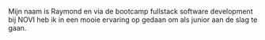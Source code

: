 Mijn naam is Raymond en via de bootcamp fullstack software development bij NOVI heb ik in een mooie ervaring op gedaan om als junior aan de slag te gaan.





<!---
RaymondvdWal/RaymondvdWal is a ✨ special ✨ repository because its `README.md` (this file) appears on your GitHub profile.
You can click the Preview link to take a look at your changes.
- 👋 Hi, I’m @RaymondvdWal
- 👀 I’m interested in ...
- 🌱 I’m currently learning ...
- 💞️ I’m looking to collaborate on ...
- 📫 How to reach me ...
--->

